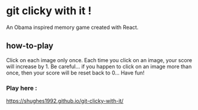 <h1> git clicky with it ! </h1>

<p> An Obama inspired memory game created with React. </p>

<h2> how-to-play </h2>

<p>
Click on each image only once. Each time you click on an image, your score will increase by 1. Be careful... if you happen to click on an image more than once, then your score will be reset back to 0... Have fun!

</p>

<h3>Play here : </h3>

https://shughes1992.github.io/git-clicky-with-it/
